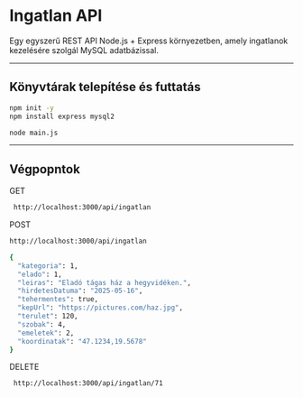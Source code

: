 #  Ingatlan API

Egy egyszerű REST API Node.js + Express környezetben, amely ingatlanok kezelésére szolgál MySQL adatbázissal.

---

## Könyvtárak telepítése és futtatás

```bash
npm init -y
npm install express mysql2
```
```bash
node main.js
```
---

## Végpopntok
GET 
```bash
 http://localhost:3000/api/ingatlan
```
POST 
```bash
http://localhost:3000/api/ingatlan
```

```bash
{
  "kategoria": 1,
  "elado": 1,
  "leiras": "Eladó tágas ház a hegyvidéken.",
  "hirdetesDatuma": "2025-05-16",
  "tehermentes": true,
  "kepUrl": "https://pictures.com/haz.jpg",
  "terulet": 120,
  "szobak": 4,
  "emeletek": 2,
  "koordinatak": "47.1234,19.5678"
}
```

DELETE 
```bash
 http://localhost:3000/api/ingatlan/71
```
